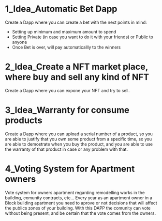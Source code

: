 # 1_Idea_Automatic Bet Dapp
Create a Dapp where you can create a bet with the next points in mind: 
- Setting up minimum and maximum amount to spend
- Setting Private (in case you want to do it with your friends) or Public to anyone
- Once Bet is over, will pay automaticallly to the winners


# 2_Idea_Create a NFT market place, where buy and sell any kind of NFT
Create a Dapp where you can expone your NFT and try to sell.

# 3_Idea_Warranty for consume products
Create a Dapp where you can upload a serial number of  a product,  so you are able to justify that you own some product from a specific time, so you are able to demostrate when you buy the product,  and you are able to use the warranty of that product in case or any problem with that.

# 4_Voting System for Apartment owners
Vote system for owners apartment regarding remodelling works in the building, comunity contracts, etc...
Every year as an apartment owner in a Block building apartment you need to aprove or not decisions that will affect the publics zones of your building. 
With this DAPP the comunity can vote without being present, and be certain that the vote comes from the owners. 


